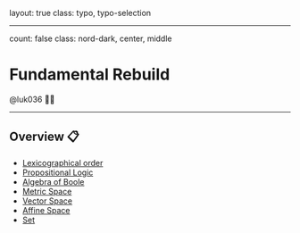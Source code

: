 layout: true
class: typo, typo-selection

---

count: false
class: nord-dark, center, middle

# Fundamental Rebuild

@luk036 👨‍💻

---

## Overview 📋

- [Lexicographical order](lexi_order.html)
- [Propositional Logic](logic.html)
- [Algebra of Boole](boole.html)
- [Metric Space](metric_space.html)
- [Vector Space](vector_space.html)
- [Affine Space](affine_space.html)
- [Set](set.html)
